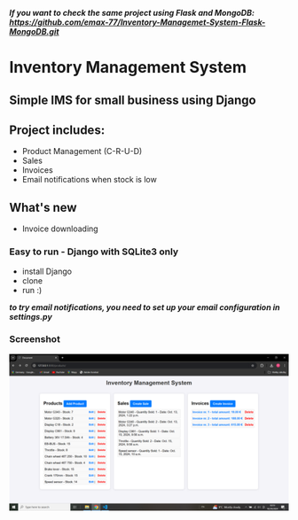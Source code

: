 ***If you want to check the same project using Flask and MongoDB: https://github.com/emax-77/Inventory-Managemet-System-Flask-MongoDB.git***

# Inventory Management System
## Simple IMS for small business using Django

## Project includes:
- Product Management (C-R-U-D)
- Sales 
- Invoices 
- Email notifications when stock is low

## What's new
- Invoice downloading

### Easy to run - Django with SQLite3 only
- install Django
- clone
- run :)

***to try email notifications, you need to set up your email configuration in settings.py***

### Screenshot

![alt text](image.png)
